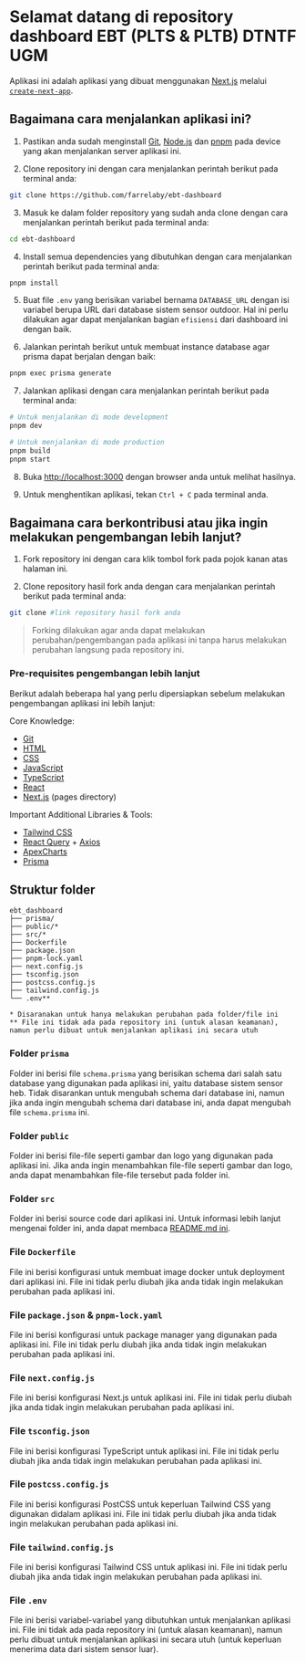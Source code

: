 # Selamat datang di repository dashboard EBT (PLTS & PLTB) DTNTF UGM  

Aplikasi ini adalah aplikasi yang dibuat menggunakan [Next.js](https://nextjs.org/) melalui [`create-next-app`](https://github.com/vercel/next.js/tree/canary/packages/create-next-app).

## Bagaimana cara menjalankan aplikasi ini?

1. Pastikan anda sudah menginstall [Git](https://git-scm.com/downloads), [Node.js](https://nodejs.org/en/) dan [pnpm](https://pnpm.io/) pada device yang akan menjalankan server aplikasi ini.

2. Clone repository ini dengan cara menjalankan perintah berikut pada terminal anda:

```bash
git clone https://github.com/farrelaby/ebt-dashboard
```

3. Masuk ke dalam folder repository yang sudah anda clone dengan cara menjalankan perintah berikut pada terminal anda:

```bash
cd ebt-dashboard
```

4. Install semua dependencies yang dibutuhkan dengan cara menjalankan perintah berikut pada terminal anda:

```bash
pnpm install
```
5. Buat file `.env` yang berisikan variabel bernama `DATABASE_URL` dengan isi variabel berupa URL dari database sistem sensor outdoor. Hal ini perlu dilakukan agar dapat menjalankan bagian `efisiensi` dari dashboard ini dengan baik.

6. Jalankan perintah berikut untuk membuat instance database agar prisma dapat berjalan dengan baik:

```bash
pnpm exec prisma generate
```

7. Jalankan aplikasi dengan cara menjalankan perintah berikut pada terminal anda:

```bash
# Untuk menjalankan di mode development
pnpm dev

# Untuk menjalankan di mode production
pnpm build
pnpm start
```

8. Buka [http://localhost:3000](http://localhost:3000) dengan browser anda untuk melihat hasilnya.

9. Untuk menghentikan aplikasi, tekan `Ctrl + C` pada terminal anda.

## Bagaimana cara berkontribusi atau jika ingin melakukan pengembangan lebih lanjut?

1. Fork repository ini dengan cara klik tombol fork pada pojok kanan atas halaman ini.

2. Clone repository hasil fork anda dengan cara menjalankan perintah berikut pada terminal anda:

```bash
git clone #link repository hasil fork anda
```

> Forking dilakukan agar anda dapat melakukan perubahan/pengembangan pada aplikasi ini tanpa harus melakukan perubahan langsung pada repository ini.

### Pre-requisites pengembangan lebih lanjut
Berikut adalah beberapa hal yang perlu dipersiapkan sebelum melakukan pengembangan aplikasi ini lebih lanjut:

Core Knowledge:
- [Git](https://git-scm.com/)
- [HTML](https://developer.mozilla.org/en-US/docs/Web/HTML)
- [CSS](https://developer.mozilla.org/en-US/docs/Web/CSS)
- [JavaScript](https://developer.mozilla.org/en-US/docs/Web/JavaScript)
- [TypeScript](https://www.typescriptlang.org/)
- [React](https://react.dev/)
- [Next.js](https://nextjs.org/) (pages directory)



Important Additional Libraries & Tools:
- [Tailwind CSS](https://tailwindcss.com/)
- [React Query](https://tanstack.com/query/latest/docs/react/overview) + [Axios](https://axios-http.com/docs/intro)
- [ApexCharts](https://apexcharts.com/docs/react-charts/)
- [Prisma](https://www.prisma.io/)

## Struktur folder
```
ebt_dashboard
├── prisma/
├── public/*
├── src/*
├── Dockerfile
├── package.json
├── pnpm-lock.yaml
├── next.config.js
├── tsconfig.json
├── postcss.config.js
├── tailwind.config.js
└── .env**

* Disaranakan untuk hanya melakukan perubahan pada folder/file ini
** File ini tidak ada pada repository ini (untuk alasan keamanan), namun perlu dibuat untuk menjalankan aplikasi ini secara utuh
```

### Folder `prisma`
Folder ini berisi file `schema.prisma` yang berisikan schema dari salah satu database yang digunakan pada aplikasi ini, yaitu database sistem sensor heb. Tidak disarankan untuk mengubah schema dari database ini, namun jika anda ingin mengubah schema dari database ini, anda dapat mengubah file `schema.prisma` ini.

### Folder `public`
Folder ini berisi file-file seperti gambar dan logo yang digunakan pada aplikasi ini. Jika anda ingin menambahkan file-file seperti gambar dan logo, anda dapat menambahkan file-file tersebut pada folder ini.

### Folder `src`
Folder ini berisi source code dari aplikasi ini. Untuk informasi lebih lanjut mengenai folder ini, anda dapat membaca [README.md ini](src/README.md).

### File `Dockerfile`
File ini berisi konfigurasi untuk membuat image docker untuk deployment dari aplikasi ini. File ini tidak perlu diubah jika anda tidak ingin melakukan perubahan pada aplikasi ini.

### File `package.json` & `pnpm-lock.yaml`
File ini berisi konfigurasi untuk package manager yang digunakan pada aplikasi ini. File ini tidak perlu diubah jika anda tidak ingin melakukan perubahan pada aplikasi ini.

### File `next.config.js`
File ini berisi konfigurasi Next.js untuk aplikasi ini. File ini tidak perlu diubah jika anda tidak ingin melakukan perubahan pada aplikasi ini.

### File `tsconfig.json`
File ini berisi konfigurasi TypeScript untuk aplikasi ini. File ini tidak perlu diubah jika anda tidak ingin melakukan perubahan pada aplikasi ini.

### File `postcss.config.js`
File ini berisi konfigurasi PostCSS untuk keperluan Tailwind CSS yang digunakan didalam aplikasi ini. File ini tidak perlu diubah jika anda tidak ingin melakukan perubahan pada aplikasi ini.

### File `tailwind.config.js`
File ini berisi konfigurasi Tailwind CSS untuk aplikasi ini. File ini tidak perlu diubah jika anda tidak ingin melakukan perubahan pada aplikasi ini.

### File `.env`
File ini berisi variabel-variabel yang dibutuhkan untuk menjalankan aplikasi ini. File ini tidak ada pada repository ini (untuk alasan keamanan), namun perlu dibuat untuk menjalankan aplikasi ini secara utuh (untuk keperluan menerima data dari sistem sensor luar).